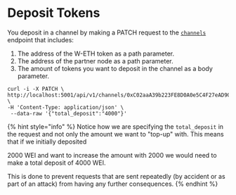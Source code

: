 # Deposit Tokens

You deposit in a channel by making a PATCH request to the [`channels`](../raiden-api-1/resources/channels.md#increase-deposit) endpoint that includes:

1. The address of the W-ETH token as a path parameter.
2. The address of the partner node as a path parameter.
3. The amount of tokens you want to deposit in the channel as a body parameter.

```text
curl -i -X PATCH \
http://localhost:5001/api/v1/channels/0xC02aaA39b223FE8D0A0e5C4F27eAD9083C756Cc2/<partner_address> \
-H 'Content-Type: application/json' \
 --data-raw '{"total_deposit":"4000"}'
```

{% hint style="info" %}
Notice how we are specifying the `total_deposit` in the request and not only the amount we want to "top-up" with. This means that if we initially deposited

2000 WEI and want to increase the amount with 2000 we would need to make a total deposit of 4000 WEI.

This is done to prevent requests that are sent repeatedly \(by accident or as part of an attack\) from having any further consequences.
{% endhint %}

